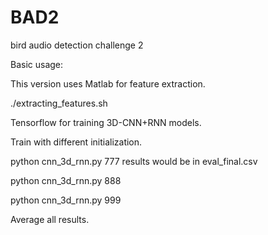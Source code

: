 # BAD2
bird audio detection challenge 2

Basic usage:

This version uses Matlab for feature extraction.

./extracting_features.sh

Tensorflow for training 3D-CNN+RNN models.

Train with different initialization.

python cnn_3d_rnn.py 777
results would be in eval_final.csv

python cnn_3d_rnn.py 888

python cnn_3d_rnn.py 999


Average all results.
